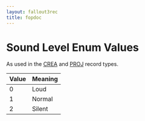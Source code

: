 ```yaml
---
layout: fallout3rec
title: fopdoc
---
```

Sound Level Enum Values
=======================

As used in the [CREA](../CREA.html) and [PROJ](../PROJ.html) record types.

Value | Meaning
------|--------
0 | Loud
1 | Normal
2 | Silent
